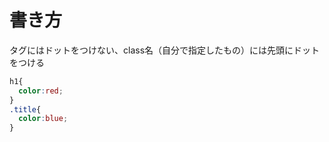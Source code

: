 # 書き方

タグにはドットをつけない、class名（自分で指定したもの）には先頭にドットをつける

```css
h1{
  color:red;
}
.title{
  color:blue;
}
```
